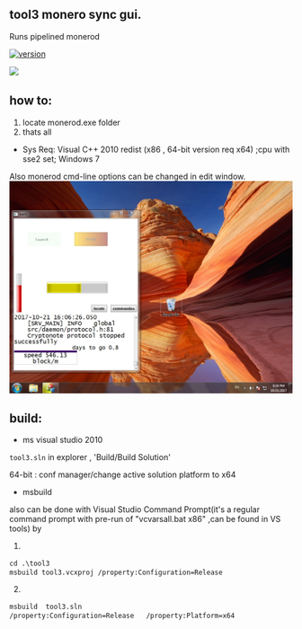 ## tool3 monero sync gui. 
Runs pipelined monerod
 
[![version](https://img.shields.io/github/tag/alexeyneu/tool3.svg?style=plastic)](https://github.com/alexeyneu/tool3/releases/latest)


 [![ ](https://img.shields.io/coverity/scan/13991.svg)](https://scan.coverity.com/projects/alexeyneu-tool3)

## how to: 
1. locate monerod.exe folder  
2. thats all

 - Sys Req: 
Visual C++ 2010 redist (x86 , 64-bit version req x64)  ;cpu with sse2 set;
Windows 7    

Also monerod cmd-line options can be changed in edit window.
![Screen1](/screens/Untitled.jpg)


## build:
 - ms visual studio 2010

`tool3.sln` in explorer ,
'Build/Build Solution' 

64-bit : conf manager/change active solution platform to x64  
 - msbuild

 also can be done with Visual Studio Command Prompt(it's a regular  command prompt with pre-run of "vcvarsall.bat x86" ,can be found in VS tools) by

1.
``` 
cd .\tool3
msbuild tool3.vcxproj /property:Configuration=Release  
```
2.
```
msbuild  tool3.sln
/property:Configuration=Release   /property:Platform=x64
```
